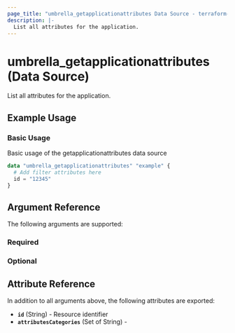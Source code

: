 ```yaml
---
page_title: "umbrella_getapplicationattributes Data Source - terraform-provider-umbrella"
description: |-
  List all attributes for the application.
---
```


# umbrella_getapplicationattributes (Data Source)

List all attributes for the application.

## Example Usage


### Basic Usage

Basic usage of the getapplicationattributes data source

```terraform
data "umbrella_getapplicationattributes" "example" {
  # Add filter attributes here
  id = "12345"
}
```



## Argument Reference

The following arguments are supported:

### Required



### Optional



## Attribute Reference

In addition to all arguments above, the following attributes are exported:

- **`id`** (String) - Resource identifier
- **`attributesCategories`** (Set of String) - 



